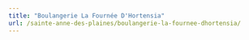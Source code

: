 ```yaml
---
title: "Boulangerie La Fournée D'Hortensia"
url: /sainte-anne-des-plaines/boulangerie-la-fournee-dhortensia/
---
```

